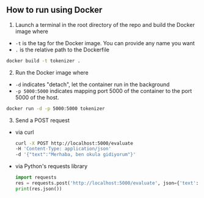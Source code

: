 ## How to run using Docker
1. Launch a terminal in the root directory of the repo and build the Docker image where
- `-t` is the tag for the Docker image. You can provide any name you want
- `.` is the relative path to the Dockerfile 
```bash
docker build -t tokenizer .
```
2. Run the Docker image where
- `-d` indicates "detach", let the container run in the background
- `-p 5000:5000` indicates mapping port 5000 of the container to the port 5000 of the host.
```bash
docker run -d -p 5000:5000 tokenizer
```
3. Send a POST request
- via curl
    ```bash
    curl -X POST http://localhost:5000/evaluate 
   -H 'Content-Type: application/json' 
   -d '{"text":"Merhaba, ben okula gidiyorum"}'
    ```
- via Python's requests library
    ```python
    import requests
    res = requests.post('http://localhost:5000/evaluate', json={'text':'Merhaba, ben okula gidiyorum'})
    print(res.json())
    ```
